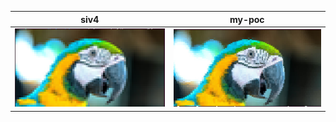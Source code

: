 | siv4 | my-poc |
| --- | --- |
| ![](doc/imgs/parrot-macaw_siv4.png) | ![](doc/imgs/parrot-macaw_my-poc.png) |
